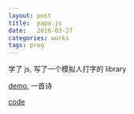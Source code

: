 ```yaml
---
layout: post
title:  papa.js
date:   2016-03-27
categories: works
tags: prog
---
```


<div class="post-centered">
    <p>学了 js, 写了一个模拟人打字的 library</p>
    <p><a href="http://flujoo.github.io/papa.js/">demo</a>, 一首诗</p>
    <p><a href="https://github.com/flujoo/papa.js">code</a></p>
</div>
